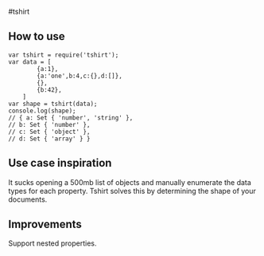 #tshirt

## How to use
    var tshirt = require('tshirt');
    var data = [
			{a:1},
			{a:'one',b:4,c:{},d:[]},
			{},
			{b:42},
		]
	var shape = tshirt(data);
	console.log(shape);
	// { a: Set { 'number', 'string' },
  	// b: Set { 'number' },
  	// c: Set { 'object' },
  	// d: Set { 'array' } }

## Use case inspiration
It sucks opening a 500mb list of objects and manually enumerate the data types for each property.  Tshirt solves this by determining the shape of your documents.  

## Improvements
Support nested properties.
